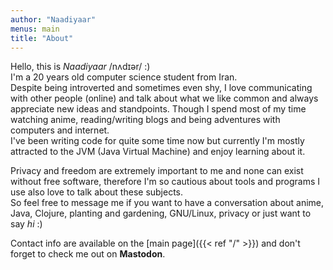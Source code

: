 ```yaml
---
author: "Naadiyaar"
menus: main
title: "About"
---
```

Hello, this is *Naadiyaar* /nʌdɪər/ :)  
I'm a 20 years old computer science student from Iran.  
Despite being introverted and sometimes even shy, I love communicating with other people (online) and talk about what we like common and always appreciate new ideas and standpoints. 
Though I spend most of my time watching anime, reading/writing blogs and being adventures with computers and internet.  
I've been writing code for quite some time now but currently I'm mostly attracted to the JVM (Java Virtual Machine) and enjoy learning about it.

Privacy and freedom are extremely important to me and none can exist without free software, therefore I'm so cautious about tools and programs I use also love to talk about these subjects.  
So feel free to message me if you want to have a conversation about anime, Java, Clojure, planting and gardening, GNU/Linux, privacy or just want to say *hi* :)

Contact info are available on the [main page]({{< ref "/" >}}) and don't forget to check me out on **Mastodon**.
